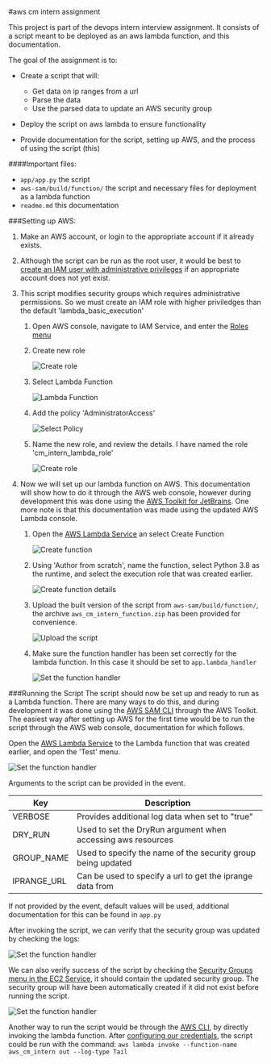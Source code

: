 #aws cm intern assignment

This project is part of the devops intern interview assignment. It consists of a script meant to be deployed as an aws lambda function, and this documentation.

The goal of the assignment is to:
 * Create a script that will:
    * Get data on ip ranges from a url
    * Parse the data
    * Use the parsed data to update an AWS security group
    
 * Deploy the script on aws lambda to ensure functionality
 * Provide documentation for the script, setting up AWS, and the process of using the script (this)

####Important files:
 * `app/app.py` the script
 * `aws-sam/build/function/` the script and necessary files for deployment as a lambda function
 * `readme.md` this documentation

###Setting up AWS:
1. Make an AWS account, or login to the appropriate account if it already exists.
2. Although the script can be run as the root user, it would be best to [create an IAM user with administrative privileges](https://docs.aws.amazon.com/IAM/latest/UserGuide/getting-started_create-admin-group.html "AWS Documentation on creating your first user") if an appropriate account does not yet exist.
3. This script modifies security groups which requires administrative permissions. So we must create an IAM role with higher priviledges than the default 'lambda_basic_execution'
   1. Open AWS console, navigate to IAM Service, and enter the [Roles menu](https://console.aws.amazon.com/iam/home?region=us-east-2#/roles "Link to the IAM Roles menu")
   2. Create new role
   
      ![Create role](./img/create_role.png)
   3. Select Lambda Function
   
      ![Lambda Function](./img/create_role_2.png)
   4. Add the policy 'AdministratorAccess'
   
      ![Select Policy](./img/create_role_3.png)
   5. Name the new role, and review the details. I have named the role 'cm_intern_lambda_role'
   
      ![Create role](./img/create_role_4.png)

4. Now we will set up our lambda function on AWS. This documentation will show how to do it through the AWS web console, however during development this was done using the [AWS Toolkit for JetBrains](https://docs.aws.amazon.com/toolkit-for-jetbrains/latest/userguide/welcome.html "Documentation for AWS Toolkit for JetBrains"). One more note is that this documentation was made using the updated AWS Lambda console.
   1. Open the [AWS Lambda Service](https://us-east-2.console.aws.amazon.com/lambda/ "Link to AWS Lambda") an select Create Function
    
      ![Create function](./img/create_function.png)
   2. Using 'Author from scratch', name the function, select Python 3.8 as the runtime, and select the execution role that was created earlier.
   
      ![Create function details](./img/create_function_2.png)
   3. Upload the built version of the script from `aws-sam/build/function/`, the archive `aws_cm_intern_function.zip` has been provided for convenience.
   
      ![Upload the script](./img/create_function_3.png)
   4. Make sure the function handler has been set correctly for the lambda function. In this case it should be set to `app.lambda_handler`
   
      ![Set the function handler](./img/create_function_4.png)
   
###Running the Script
The script should now be set up and ready to run as a Lambda function. There are many ways to do this, and during development it was done using the [AWS SAM CLI](https://docs.aws.amazon.com/serverless-application-model/latest/developerguide/what-is-sam.html "Link to AWS SAM documentation") through the AWS Toolkit. The easiest way after setting up AWS for the first time would be to run the script through the AWS web console, documentation for which follows.

   Open the [AWS Lambda Service](https://us-east-2.console.aws.amazon.com/lambda/ "Link to AWS Lambda") to the Lambda function that was created earlier, and open the 'Test' menu.

![Set the function handler](./img/run_script.png)

Arguments to the script can be provided in the event.

Key | Description
----|------------
VERBOSE|Provides additional log data when set to "true"
DRY_RUN|Used to set the DryRun argument when accessing aws resources
GROUP_NAME|Used to specify the name of the security group being updated
IPRANGE_URL|Can be used to specify a url to get the iprange data from
If not provided by the event, default values will be used, additional documentation for this can be found in `app.py`

After invoking the script, we can verify that the security group was updated by checking the logs:

![Set the function handler](./img/run_script_2.png)

We can also verify success of the script by checking the [Security Groups menu in the EC2 Service](https://us-east-2.console.aws.amazon.com/ec2/v2/home?region=us-east-2#SecurityGroups: "Link to security groups page"), it should contain the updated security group. The security group will have been automatically created if it did not exist before running the script.

![Set the function handler](./img/run_script_3.png)

Another way to run the script would be through the [AWS CLI](https://aws.amazon.com/cli/ "Link to AWS CLI"), by directly invoking the lambda function. After [configuring our credentials](https://docs.aws.amazon.com/cli/latest/userguide/cli-configure-files.html "How to configure credentials for AWS CLI"), the script could be run with the command: `aws lambda invoke --function-name aws_cm_intern out --log-type Tail`